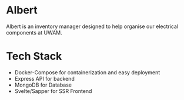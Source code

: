 # Albert
Albert is an inventory manager designed to help organise our electrical components at UWAM.

# Tech Stack
- Docker-Compose for containerization and easy deployment
- Express API for backend
- MongoDB for Database
- Svelte/Sapper for SSR Frontend
